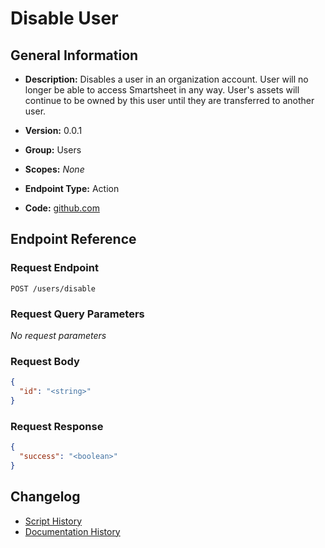 <!-- BEGIN GENERATED CONTENT -->
# Disable User

## General Information

- **Description:** Disables a user in an organization account. User will no longer be able to access Smartsheet in any way. User's assets will continue to be owned by this user until they are transferred to another user.

- **Version:** 0.0.1
- **Group:** Users
- **Scopes:** _None_
- **Endpoint Type:** Action
- **Code:** [github.com](https://github.com/NangoHQ/integration-templates/tree/main/integrations/smartsheet/actions/disable-user.ts)


## Endpoint Reference

### Request Endpoint

`POST /users/disable`

### Request Query Parameters

_No request parameters_

### Request Body

```json
{
  "id": "<string>"
}
```

### Request Response

```json
{
  "success": "<boolean>"
}
```

## Changelog

- [Script History](https://github.com/NangoHQ/integration-templates/commits/main/integrations/smartsheet/actions/disable-user.ts)
- [Documentation History](https://github.com/NangoHQ/integration-templates/commits/main/integrations/smartsheet/actions/disable-user.md)

<!-- END  GENERATED CONTENT -->

